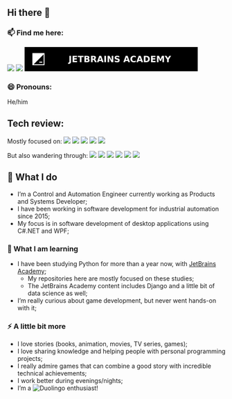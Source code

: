 ## Hi there 👋

### 📫 Find me here:
<a href="https://github.com/ivanelisandro"><img src="https://img.shields.io/badge/GitHub-100000?style=for-the-badge&logo=github&logoColor=white"></a>
<a href="https://www.linkedin.com/in/ivanelisandro/"><img src="https://img.shields.io/badge/LinkedIn-0077B5?style=for-the-badge&logo=linkedin&logoColor=white"></a>
<a href="https://hyperskill.org/profile/58378721"><img src="https://github.com/ivanelisandro/ivanelisandro/blob/main/assets/custom_badge.svg"></a>


### 😄 Pronouns:
He/him


## Tech review:
Mostly focused on:
<img src="https://img.shields.io/badge/.NET-5C2D91?style=for-the-badge&logo=.net&logoColor=white">
<img src="https://img.shields.io/badge/C%23-239120?style=for-the-badge&logo=c-sharp&logoColor=white">
<img src="https://img.shields.io/badge/Python-3776AB?style=for-the-badge&logo=python&logoColor=white">
<img src="https://img.shields.io/badge/Django-092E20?style=for-the-badge&logo=django&logoColor=white">
<img src="https://img.shields.io/badge/PostgreSQL-316192?style=for-the-badge&logo=postgresql&logoColor=white">

But also wandering through:
<img src="https://img.shields.io/badge/HTML5-E34F26?style=for-the-badge&logo=html5&logoColor=white">
<img src="https://img.shields.io/badge/CSS3-1572B6?style=for-the-badge&logo=css3&logoColor=white">
<img src="https://img.shields.io/badge/Node.js-43853D?style=for-the-badge&logo=node.js&logoColor=white">
<img src="https://img.shields.io/badge/React-20232A?style=for-the-badge&logo=react&logoColor=61DAFB">
<img src="https://img.shields.io/badge/MySQL-00000F?style=for-the-badge&logo=mysql&logoColor=white">
<img src="https://img.shields.io/badge/SQLite-07405E?style=for-the-badge&logo=sqlite&logoColor=white">


## 🔭 What I do
- I’m a Control and Automation Engineer currently working as Products and Systems Developer;
- I have been working in software development for industrial automation since 2015;
- My focus is in software development of desktop applications using C#.NET and WPF;


### 🌱 What I am learning
- I have been studying Python for more than a year now, with [JetBrains Academy](https://hyperskill.org/profile/58378721);
  - My repositories here are mostly focused on these studies;
  - The JetBrains Academy content includes Django and a little bit of data science as well;
- I’m really curious about game development, but never went hands-on with it;


### ⚡ A little bit more
- I love stories (books, animation, movies, TV series, games);
- I love sharing knowledge and helping people with personal programming projects;
- I really admire games that can combine a good story with incredible technical achievements;
- I work better during evenings/nights;
- I’m a ![Duolingo](https://img.shields.io/badge/Duolingo-%234DC730.svg?style=for-the-badge&logo=Duolingo&logoColor=white) enthusiast!

<!--
### About me:
- 👯 I’m looking to collaborate on ...
- 🤔 I’m looking for help with ...
- 💬 Ask me about ...
-->

